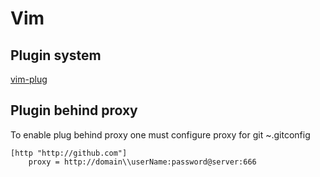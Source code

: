 # Vim

## Plugin system

[vim-plug](https://github.com/junegunn/vim-plug)

## Plugin behind proxy

To enable plug behind proxy one must configure proxy for git
~\.gitconfig
```
[http "http://github.com"]
    proxy = http://domain\\userName:password@server:666
```

